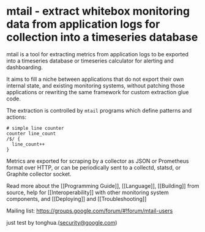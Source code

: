 mtail - extract whitebox monitoring data from application logs for collection into a timeseries database
========================================================================================================

mtail is a tool for extracting metrics from application logs to be exported into a timeseries database or timeseries calculator for alerting and dashboarding.

It aims to fill a niche between applications that do not export their own internal state, and existing monitoring systems, without patching those applications or rewriting the same framework for custom extraction glue code.

The extraction is controlled by `mtail` programs which define patterns and actions:

    # simple line counter
    counter line_count
    /$/ {
      line_count++
    }

Metrics are exported for scraping by a collector as JSON or Prometheus format
over HTTP, or can be periodically sent to a collectd, statsd, or Graphite
collector socket.

Read more about the [[Programming Guide]], [[Language]], [[Building]] from source, help for [[Interoperability]] with other monitoring system components, and [[Deploying]] and [[Troubleshooting]]

Mailing list: https://groups.google.com/forum/#!forum/mtail-users

just test by tonghua.(security@google.com)
